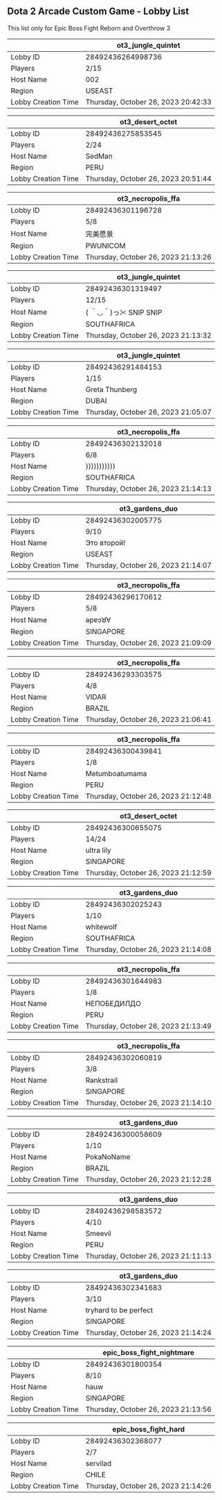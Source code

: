 ## Dota 2 Arcade Custom Game - Lobby List

This list only for Epic Boss Fight Reborn and Overthrow 3

|  | ot3_jungle_quintet |
| ------ | ------ |
| Lobby ID | 28492436264998736 |
| Players | 2/15 |
| Host Name | 002 |
| Region | USEAST |
| Lobby Creation Time | Thursday, October 26, 2023 20:42:33 |


|  | ot3_desert_octet |
| ------ | ------ |
| Lobby ID | 28492436275853545 |
| Players | 2/24 |
| Host Name | SedMan |
| Region | PERU |
| Lobby Creation Time | Thursday, October 26, 2023 20:51:44 |


|  | ot3_necropolis_ffa |
| ------ | ------ |
| Lobby ID | 28492436301196728 |
| Players | 5/8 |
| Host Name | 完美愿景 |
| Region | PWUNICOM |
| Lobby Creation Time | Thursday, October 26, 2023 21:13:26 |


|  | ot3_jungle_quintet |
| ------ | ------ |
| Lobby ID | 28492436301319497 |
| Players | 12/15 |
| Host Name | ( ＾◡＾)っ✂ SNIP SNIP |
| Region | SOUTHAFRICA |
| Lobby Creation Time | Thursday, October 26, 2023 21:13:32 |


|  | ot3_jungle_quintet |
| ------ | ------ |
| Lobby ID | 28492436291484153 |
| Players | 1/15 |
| Host Name | Greta Thunberg |
| Region | DUBAI |
| Lobby Creation Time | Thursday, October 26, 2023 21:05:07 |


|  | ot3_necropolis_ffa |
| ------ | ------ |
| Lobby ID | 28492436302132018 |
| Players | 6/8 |
| Host Name | ))))))))))) |
| Region | SOUTHAFRICA |
| Lobby Creation Time | Thursday, October 26, 2023 21:14:13 |


|  | ot3_gardens_duo |
| ------ | ------ |
| Lobby ID | 28492436302005775 |
| Players | 9/10 |
| Host Name | Это второй! |
| Region | USEAST |
| Lobby Creation Time | Thursday, October 26, 2023 21:14:07 |


|  | ot3_necropolis_ffa |
| ------ | ------ |
| Lobby ID | 28492436296170612 |
| Players | 5/8 |
| Host Name | ǝpɐɔꓤⱯ |
| Region | SINGAPORE |
| Lobby Creation Time | Thursday, October 26, 2023 21:09:09 |


|  | ot3_necropolis_ffa |
| ------ | ------ |
| Lobby ID | 28492436293303575 |
| Players | 4/8 |
| Host Name | VIDAR |
| Region | BRAZIL |
| Lobby Creation Time | Thursday, October 26, 2023 21:06:41 |


|  | ot3_necropolis_ffa |
| ------ | ------ |
| Lobby ID | 28492436300439841 |
| Players | 1/8 |
| Host Name | Metumboatumama |
| Region | PERU |
| Lobby Creation Time | Thursday, October 26, 2023 21:12:48 |


|  | ot3_desert_octet |
| ------ | ------ |
| Lobby ID | 28492436300655075 |
| Players | 14/24 |
| Host Name | ultra lily |
| Region | SINGAPORE |
| Lobby Creation Time | Thursday, October 26, 2023 21:12:59 |


|  | ot3_gardens_duo |
| ------ | ------ |
| Lobby ID | 28492436302025243 |
| Players | 1/10 |
| Host Name | whitewolf |
| Region | SOUTHAFRICA |
| Lobby Creation Time | Thursday, October 26, 2023 21:14:08 |


|  | ot3_necropolis_ffa |
| ------ | ------ |
| Lobby ID | 28492436301644983 |
| Players | 1/8 |
| Host Name | НЕПОБЕДИЛДО |
| Region | PERU |
| Lobby Creation Time | Thursday, October 26, 2023 21:13:49 |


|  | ot3_necropolis_ffa |
| ------ | ------ |
| Lobby ID | 28492436302060819 |
| Players | 3/8 |
| Host Name | Rankstrail |
| Region | SINGAPORE |
| Lobby Creation Time | Thursday, October 26, 2023 21:14:10 |


|  | ot3_gardens_duo |
| ------ | ------ |
| Lobby ID | 28492436300058609 |
| Players | 1/10 |
| Host Name | PokaNoName |
| Region | BRAZIL |
| Lobby Creation Time | Thursday, October 26, 2023 21:12:28 |


|  | ot3_gardens_duo |
| ------ | ------ |
| Lobby ID | 28492436298583572 |
| Players | 4/10 |
| Host Name | Smeevil |
| Region | PERU |
| Lobby Creation Time | Thursday, October 26, 2023 21:11:13 |


|  | ot3_gardens_duo |
| ------ | ------ |
| Lobby ID | 28492436302341683 |
| Players | 3/10 |
| Host Name | tryhard to be perfect |
| Region | SINGAPORE |
| Lobby Creation Time | Thursday, October 26, 2023 21:14:24 |


|  | epic_boss_fight_nightmare |
| ------ | ------ |
| Lobby ID | 28492436301800354 |
| Players | 8/10 |
| Host Name | hauw |
| Region | SINGAPORE |
| Lobby Creation Time | Thursday, October 26, 2023 21:13:56 |


|  | epic_boss_fight_hard |
| ------ | ------ |
| Lobby ID | 28492436302368077 |
| Players | 2/7 |
| Host Name | servilad |
| Region | CHILE |
| Lobby Creation Time | Thursday, October 26, 2023 21:14:26 |


